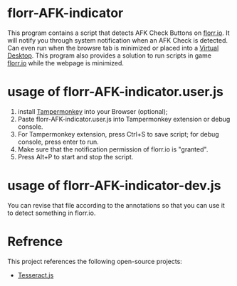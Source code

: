 # florr-AFK-indicator
This program contains a script that detects AFK Check Buttons on [florr.io](https://florr.io). It will notify you through system notification when an AFK Check is detected. Can even run when the browsre tab is minimized or placed into a [Virtual Desktop](https://learn.microsoft.com/en-us/archive/blogs/uspartner_ts2team/windows-virtual-desktop).
This program also provides a solution to run scripts in game [florr.io](https://florr.io) while the webpage is minimized.

# usage of florr-AFK-indicator.user.js
1. install [Tampermonkey](https://www.tampermonkey.net/) into your Browser (optional);
2. Paste florr-AFK-indicator.user.js into Tampermonkey extension or debug console.
3. For Tampermonkey extension, press Ctrl+S to save script; for debug console, press enter to run.
4. Make sure that the notification permission of florr.io is "granted".
5. Press Alt+P to start and stop the script.

# usage of florr-AFK-indicator-dev.js
You can revise that file according to the annotations so that you can use it to detect something in florr.io.

# Refrence
This project references the following open-source projects:
- [Tesseract.js](https://github.com/naptha/tesseract.js)
